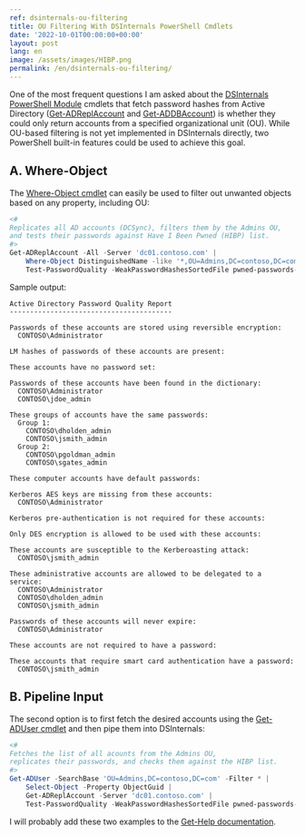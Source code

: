 ```yaml
---
ref: dsinternals-ou-filtering
title: OU Filtering With DSInternals PowerShell Cmdlets
date: '2022-10-01T00:00:00+00:00'
layout: post
lang: en
image: /assets/images/HIBP.png
permalink: /en/dsinternals-ou-filtering/
---
```


One of the most frequent questions I am asked about the [DSInternals PowerShell Module](https://github.com/MichaelGrafnetter/DSInternals) cmdlets that fetch password hashes from Active Directory ([Get-ADReplAccount](https://github.com/MichaelGrafnetter/DSInternals/blob/master/Documentation/PowerShell/Get-ADReplAccount.md#get-adreplaccount) and [Get-ADDBAccount](https://github.com/MichaelGrafnetter/DSInternals/blob/master/Documentation/PowerShell/Get-ADDBAccount.md#get-addbaccount)) is whether they could only return accounts from a specified organizational unit (OU). While OU-based filtering is not yet implemented in DSInternals directly, two PowerShell built-in features could be used to achieve this goal.

## A. Where-Object

The [Where-Object cmdlet](https://learn.microsoft.com/en-us/powershell/module/microsoft.powershell.core/where-object?view=powershell-5.1) can easily be used to filter out unwanted objects based on any property, including OU:

```powershell
<#
Replicates all AD accounts (DCSync), filters them by the Admins OU,
and tests their passwords against Have I Been Pwned (HIBP) list.
#>
Get-ADReplAccount -All -Server 'dc01.contoso.com' |
    Where-Object DistinguishedName -like '*,OU=Admins,DC=contoso,DC=com' |
    Test-PasswordQuality -WeakPasswordHashesSortedFile pwned-passwords-ntlm-ordered-by-hash-v7.txt
```

<!--more-->

Sample output:

```
Active Directory Password Quality Report
----------------------------------------

Passwords of these accounts are stored using reversible encryption:
  CONTOSO\Administrator

LM hashes of passwords of these accounts are present:

These accounts have no password set:

Passwords of these accounts have been found in the dictionary:
  CONTOSO\Administrator
  CONTOSO\jdoe_admin

These groups of accounts have the same passwords:
  Group 1:
    CONTOSO\dholden_admin
    CONTOSO\jsmith_admin
  Group 2:
    CONTOSO\pgoldman_admin
    CONTOSO\sgates_admin

These computer accounts have default passwords:

Kerberos AES keys are missing from these accounts:
  CONTOSO\Administrator

Kerberos pre-authentication is not required for these accounts:

Only DES encryption is allowed to be used with these accounts:

These accounts are susceptible to the Kerberoasting attack:
  CONTOSO\jsmith_admin

These administrative accounts are allowed to be delegated to a service:
  CONTOSO\Administrator
  CONTOSO\dholden_admin
  CONTOSO\jsmith_admin

Passwords of these accounts will never expire:
  CONTOSO\Administrator

These accounts are not required to have a password:

These accounts that require smart card authentication have a password:
  CONTOSO\jsmith_admin
```

## B. Pipeline Input

The second option is to first fetch the desired accounts using the [Get-ADUser cmdlet](https://learn.microsoft.com/en-us/powershell/module/activedirectory/get-aduser) and then pipe them into DSInternals:

```powershell
<#
Fetches the list of all acounts from the Admins OU,
replicates their passwords, and checks them against the HIBP list.
#>
Get-ADUser -SearchBase 'OU=Admins,DC=contoso,DC=com' -Filter * |
    Select-Object -Property ObjectGuid |
    Get-ADReplAccount -Server 'dc01.contoso.com' |
    Test-PasswordQuality -WeakPasswordHashesSortedFile pwned-passwords-ntlm-ordered-by-hash-v7.txt
```

I will probably add these two examples to the [Get-Help documentation](https://github.com/MichaelGrafnetter/DSInternals/blob/master/Documentation/PowerShell/Readme.md).